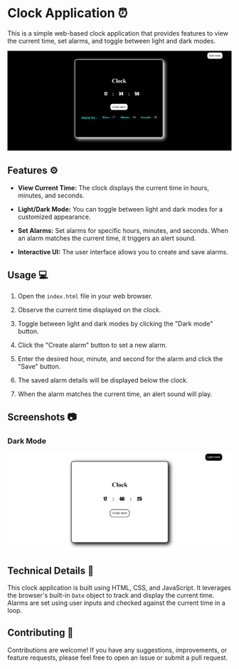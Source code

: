 # Clock Application :alarm_clock:

This is a simple web-based clock application that provides features to view the current time, set alarms, and toggle between light and dark modes. 

![Clock Application](images/clock.png)

## Features :gear:

- **View Current Time:** The clock displays the current time in hours, minutes, and seconds.

- **Light/Dark Mode:** You can toggle between light and dark modes for a customized appearance.

- **Set Alarms:** Set alarms for specific hours, minutes, and seconds. When an alarm matches the current time, it triggers an alert sound.

- **Interactive UI:** The user interface allows you to create and save alarms.

## Usage :computer:

1. Open the `index.html` file in your web browser.

2. Observe the current time displayed on the clock.

3. Toggle between light and dark modes by clicking the "Dark mode" button.

4. Click the "Create alarm" button to set a new alarm.

5. Enter the desired hour, minute, and second for the alarm and click the "Save" button.

6. The saved alarm details will be displayed below the clock.

7. When the alarm matches the current time, an alert sound will play.

## Screenshots :camera:

### Dark Mode
![Dark Mode](images/dark-mode.png)

## Technical Details :wrench:

This clock application is built using HTML, CSS, and JavaScript. It leverages the browser's built-in `Date` object to track and display the current time. Alarms are set using user inputs and checked against the current time in a loop.

## Contributing :handshake:

Contributions are welcome! If you have any suggestions, improvements, or feature requests, please feel free to open an issue or submit a pull request.
